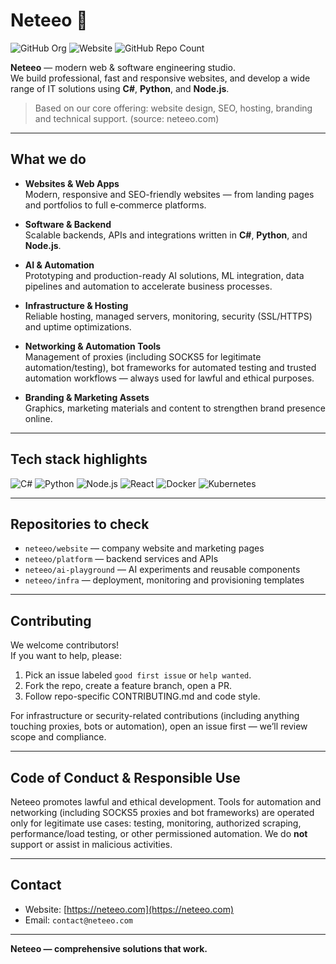 # Neteeo 🚀

![GitHub Org](https://img.shields.io/badge/organization-Neteeo-blue)
![Website](https://img.shields.io/website?url=https%3A%2F%2Fneteeo.com)
![GitHub Repo Count](https://img.shields.io/github/repo-size/neteeo)

**Neteeo** — modern web & software engineering studio.  
We build professional, fast and responsive websites, and develop a wide range of IT solutions using **C#**, **Python**, and **Node.js**.

> Based on our core offering: website design, SEO, hosting, branding and technical support. (source: neteeo.com)

---

## What we do

- **Websites & Web Apps**  
  Modern, responsive and SEO-friendly websites — from landing pages and portfolios to full e‑commerce platforms.

- **Software & Backend**  
  Scalable backends, APIs and integrations written in **C#**, **Python**, and **Node.js**.

- **AI & Automation**  
  Prototyping and production-ready AI solutions, ML integration, data pipelines and automation to accelerate business processes.

- **Infrastructure & Hosting**  
  Reliable hosting, managed servers, monitoring, security (SSL/HTTPS) and uptime optimizations.

- **Networking & Automation Tools**  
  Management of proxies (including SOCKS5 for legitimate automation/testing), bot frameworks for automated testing and trusted automation workflows — always used for lawful and ethical purposes.

- **Branding & Marketing Assets**  
  Graphics, marketing materials and content to strengthen brand presence online.

---

## Tech stack highlights

![C#](https://img.shields.io/badge/C%23-239120?style=for-the-badge&logo=c-sharp&logoColor=white)
![Python](https://img.shields.io/badge/Python-3776AB?style=for-the-badge&logo=python&logoColor=white)
![Node.js](https://img.shields.io/badge/Node.js-339933?style=for-the-badge&logo=node.js&logoColor=white)
![React](https://img.shields.io/badge/React-61DAFB?style=for-the-badge&logo=react&logoColor=black)
![Docker](https://img.shields.io/badge/Docker-2496ED?style=for-the-badge&logo=docker&logoColor=white)
![Kubernetes](https://img.shields.io/badge/Kubernetes-326CE5?style=for-the-badge&logo=kubernetes&logoColor=white)

---

## Repositories to check

- `neteeo/website` — company website and marketing pages  
- `neteeo/platform` — backend services and APIs  
- `neteeo/ai-playground` — AI experiments and reusable components  
- `neteeo/infra` — deployment, monitoring and provisioning templates

---

## Contributing

We welcome contributors!  
If you want to help, please:

1. Pick an issue labeled `good first issue` or `help wanted`.
2. Fork the repo, create a feature branch, open a PR.
3. Follow repo-specific CONTRIBUTING.md and code style.

For infrastructure or security-related contributions (including anything touching proxies, bots or automation), open an issue first — we’ll review scope and compliance.

---

## Code of Conduct & Responsible Use

Neteeo promotes lawful and ethical development. Tools for automation and networking (including SOCKS5 proxies and bot frameworks) are operated only for legitimate use cases: testing, monitoring, authorized scraping, performance/load testing, or other permissioned automation. We do **not** support or assist in malicious activities.

---

## Contact

- Website: [https://neteeo.com](https://neteeo.com)  
- Email: `contact@neteeo.com`

---

**Neteeo — comprehensive solutions that work.**
